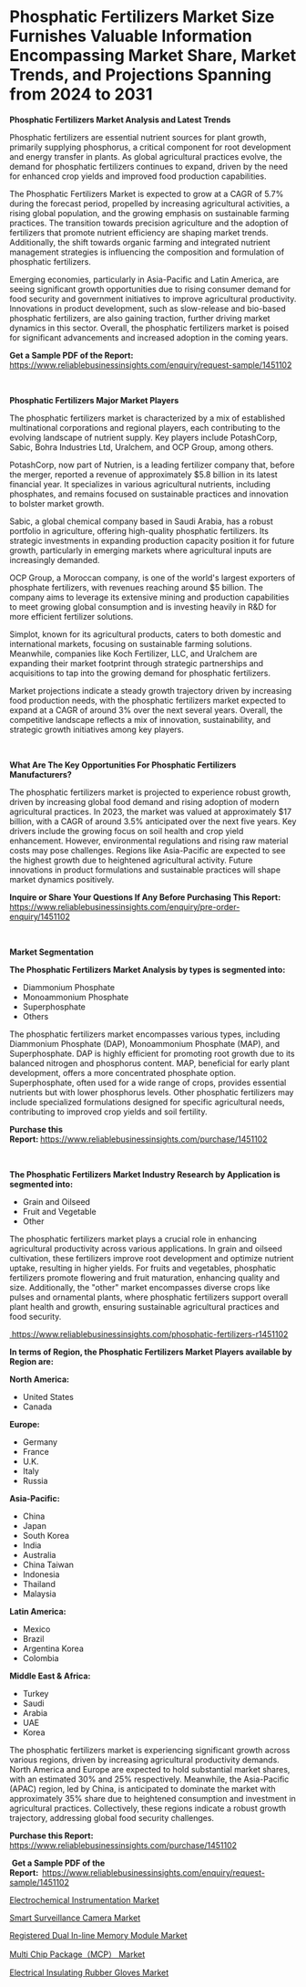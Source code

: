 <p><h1>Phosphatic Fertilizers Market Size Furnishes Valuable Information Encompassing Market Share, Market Trends, and Projections Spanning from 2024 to 2031</h1></p><p><strong>Phosphatic Fertilizers Market Analysis and Latest Trends</strong></p>
<p><p>Phosphatic fertilizers are essential nutrient sources for plant growth, primarily supplying phosphorus, a critical component for root development and energy transfer in plants. As global agricultural practices evolve, the demand for phosphatic fertilizers continues to expand, driven by the need for enhanced crop yields and improved food production capabilities.</p><p>The Phosphatic Fertilizers Market is expected to grow at a CAGR of 5.7% during the forecast period, propelled by increasing agricultural activities, a rising global population, and the growing emphasis on sustainable farming practices. The transition towards precision agriculture and the adoption of fertilizers that promote nutrient efficiency are shaping market trends. Additionally, the shift towards organic farming and integrated nutrient management strategies is influencing the composition and formulation of phosphatic fertilizers. </p><p>Emerging economies, particularly in Asia-Pacific and Latin America, are seeing significant growth opportunities due to rising consumer demand for food security and government initiatives to improve agricultural productivity. Innovations in product development, such as slow-release and bio-based phosphatic fertilizers, are also gaining traction, further driving market dynamics in this sector. Overall, the phosphatic fertilizers market is poised for significant advancements and increased adoption in the coming years.</p></p>
<p><strong>Get a Sample PDF of the Report:&nbsp;</strong> <a href="https://www.reliablebusinessinsights.com/enquiry/request-sample/1451102?utm_campaign=39&utm_medium=2&utm_source=Github&utm_content=ia&utm_term=01102024&utm_id=phosphatic-fertilizers">https://www.reliablebusinessinsights.com/enquiry/request-sample/1451102</a></p>
<p>&nbsp;</p>
<p><strong>Phosphatic Fertilizers Major Market Players</strong></p>
<p><p>The phosphatic fertilizers market is characterized by a mix of established multinational corporations and regional players, each contributing to the evolving landscape of nutrient supply. Key players include PotashCorp, Sabic, Bohra Industries Ltd, Uralchem, and OCP Group, among others.</p><p>PotashCorp, now part of Nutrien, is a leading fertilizer company that, before the merger, reported a revenue of approximately $5.8 billion in its latest financial year. It specializes in various agricultural nutrients, including phosphates, and remains focused on sustainable practices and innovation to bolster market growth.</p><p>Sabic, a global chemical company based in Saudi Arabia, has a robust portfolio in agriculture, offering high-quality phosphatic fertilizers. Its strategic investments in expanding production capacity position it for future growth, particularly in emerging markets where agricultural inputs are increasingly demanded.</p><p>OCP Group, a Moroccan company, is one of the world's largest exporters of phosphate fertilizers, with revenues reaching around $5 billion. The company aims to leverage its extensive mining and production capabilities to meet growing global consumption and is investing heavily in R&D for more efficient fertilizer solutions.</p><p>Simplot, known for its agricultural products, caters to both domestic and international markets, focusing on sustainable farming solutions. Meanwhile, companies like Koch Fertilizer, LLC, and Uralchem are expanding their market footprint through strategic partnerships and acquisitions to tap into the growing demand for phosphatic fertilizers.</p><p>Market projections indicate a steady growth trajectory driven by increasing food production needs, with the phosphatic fertilizers market expected to expand at a CAGR of around 3% over the next several years. Overall, the competitive landscape reflects a mix of innovation, sustainability, and strategic growth initiatives among key players.</p></p>
<p>&nbsp;</p>
<p><strong>What Are The Key Opportunities For Phosphatic Fertilizers Manufacturers?</strong></p>
<p><p>The phosphatic fertilizers market is projected to experience robust growth, driven by increasing global food demand and rising adoption of modern agricultural practices. In 2023, the market was valued at approximately $17 billion, with a CAGR of around 3.5% anticipated over the next five years. Key drivers include the growing focus on soil health and crop yield enhancement. However, environmental regulations and rising raw material costs may pose challenges. Regions like Asia-Pacific are expected to see the highest growth due to heightened agricultural activity. Future innovations in product formulations and sustainable practices will shape market dynamics positively.</p></p>
<p><strong>Inquire or Share Your Questions If Any Before Purchasing This Report:</strong> <a href="https://www.reliablebusinessinsights.com/enquiry/pre-order-enquiry/1451102?utm_campaign=39&utm_medium=2&utm_source=Github&utm_content=ia&utm_term=01102024&utm_id=phosphatic-fertilizers">https://www.reliablebusinessinsights.com/enquiry/pre-order-enquiry/1451102</a></p>
<p>&nbsp;</p>
<p><strong>Market Segmentation</strong></p>
<p><strong>The Phosphatic Fertilizers Market Analysis by types is segmented into:</strong></p>
<p><ul><li>Diammonium Phosphate</li><li>Monoammonium Phosphate</li><li>Superphosphate</li><li>Others</li></ul></p>
<p><p>The phosphatic fertilizers market encompasses various types, including Diammonium Phosphate (DAP), Monoammonium Phosphate (MAP), and Superphosphate. DAP is highly efficient for promoting root growth due to its balanced nitrogen and phosphorus content. MAP, beneficial for early plant development, offers a more concentrated phosphate option. Superphosphate, often used for a wide range of crops, provides essential nutrients but with lower phosphorus levels. Other phosphatic fertilizers may include specialized formulations designed for specific agricultural needs, contributing to improved crop yields and soil fertility.</p></p>
<p><strong>Purchase this Report:&nbsp;</strong><a href="https://www.reliablebusinessinsights.com/purchase/1451102?utm_campaign=39&utm_medium=2&utm_source=Github&utm_content=ia&utm_term=01102024&utm_id=phosphatic-fertilizers">https://www.reliablebusinessinsights.com/purchase/1451102</a></p>
<p>&nbsp;</p>
<p><strong>The Phosphatic Fertilizers Market Industry Research by Application is segmented into:</strong></p>
<p><ul><li>Grain and Oilseed</li><li>Fruit and Vegetable</li><li>Other</li></ul></p>
<p><p>The phosphatic fertilizers market plays a crucial role in enhancing agricultural productivity across various applications. In grain and oilseed cultivation, these fertilizers improve root development and optimize nutrient uptake, resulting in higher yields. For fruits and vegetables, phosphatic fertilizers promote flowering and fruit maturation, enhancing quality and size. Additionally, the "other" market encompasses diverse crops like pulses and ornamental plants, where phosphatic fertilizers support overall plant health and growth, ensuring sustainable agricultural practices and food security.</p></p>
<p><a href="https://www.reliablebusinessinsights.com/phosphatic-fertilizers-r1451102?utm_campaign=39&utm_medium=2&utm_source=Github&utm_content=ia&utm_term=01102024&utm_id=phosphatic-fertilizers">&nbsp;https://www.reliablebusinessinsights.com/phosphatic-fertilizers-r1451102</a></p>
<p><strong>In terms of Region, the Phosphatic Fertilizers Market Players available by Region are:</strong></p>
<p>
    <p> <strong> North America: </strong>
        <ul>
            <li>United States</li>
            <li>Canada</li>
        </ul>
        </p> 
    <p> <strong> Europe: </strong>
        <ul>
            <li>Germany</li>
            <li>France</li>
            <li>U.K.</li>
            <li>Italy</li>
            <li>Russia</li>
        </ul>
        </p> 
    <p> <strong> Asia-Pacific: </strong>
        <ul>
            <li>China</li>
            <li>Japan</li>
            <li>South Korea</li>
            <li>India</li>
            <li>Australia</li>
            <li>China Taiwan</li>
            <li>Indonesia</li>
            <li>Thailand</li>
            <li>Malaysia</li>
        </ul>
        </p> 
    <p> <strong> Latin America: </strong>
        <ul>
            <li>Mexico</li>
            <li>Brazil</li>
            <li>Argentina Korea</li>
            <li>Colombia</li>
        </ul>
        </p> 
    <p> <strong> Middle East & Africa: </strong>
        <ul>
            <li>Turkey</li>
            <li>Saudi</li>
            <li>Arabia</li>
            <li>UAE</li>
            <li>Korea</li>
        </ul>
    </p>
    </p>
<p><p>The phosphatic fertilizers market is experiencing significant growth across various regions, driven by increasing agricultural productivity demands. North America and Europe are expected to hold substantial market shares, with an estimated 30% and 25% respectively. Meanwhile, the Asia-Pacific (APAC) region, led by China, is anticipated to dominate the market with approximately 35% share due to heightened consumption and investment in agricultural practices. Collectively, these regions indicate a robust growth trajectory, addressing global food security challenges.</p></p>
<p><strong>Purchase this Report: </strong><a href="https://www.reliablebusinessinsights.com/purchase/1451102?utm_campaign=39&utm_medium=2&utm_source=Github&utm_content=ia&utm_term=01102024&utm_id=phosphatic-fertilizers">https://www.reliablebusinessinsights.com/purchase/1451102</a></p>
<p>&nbsp;<strong>Get a Sample PDF of the Report:&nbsp;&nbsp;</strong><a href="https://www.reliablebusinessinsights.com/enquiry/request-sample/1451102?utm_campaign=39&utm_medium=2&utm_source=Github&utm_content=ia&utm_term=01102024&utm_id=phosphatic-fertilizers">https://www.reliablebusinessinsights.com/enquiry/request-sample/1451102</a></p>
<p><strong></strong></p>
<p><p><a href="https://www.linkedin.com/pulse/electrochemical-instrumentation-market-global-insights-regional-fyl9e?utm_campaign=39&utm_medium=2&utm_source=Github&utm_content=ia&utm_term=01102024&utm_id=phosphatic-fertilizers">Electrochemical Instrumentation Market</a></p><p><a href="https://issuu.com/reportprime-2/docs/smart-surveillance-camera-market-si_450ebd3ecf3f25?utm_campaign=39&utm_medium=2&utm_source=Github&utm_content=ia&utm_term=01102024&utm_id=phosphatic-fertilizers">Smart Surveillance Camera Market</a></p><p><a href="https://github.com/jennyt6m/Market-Research-Report-List-1/blob/main/registered-dual-in-line-memory-module-market.md?utm_campaign=39&utm_medium=2&utm_source=Github&utm_content=ia&utm_term=01102024&utm_id=phosphatic-fertilizers">Registered Dual In-line Memory Module Market</a></p><p><a href="https://github.com/DenisePatterson586/Market-Research-Report-List-1/blob/main/multi-chip-packagemcp-market.md?utm_campaign=39&utm_medium=2&utm_source=Github&utm_content=ia&utm_term=01102024&utm_id=phosphatic-fertilizers">Multi Chip Package（MCP） Market</a></p><p><a href="https://www.linkedin.com/pulse/evaluating-global-electrical-insulating-rubber-gloves-ihgge?utm_campaign=39&utm_medium=2&utm_source=Github&utm_content=ia&utm_term=01102024&utm_id=phosphatic-fertilizers">Electrical Insulating Rubber Gloves Market</a></p></p>